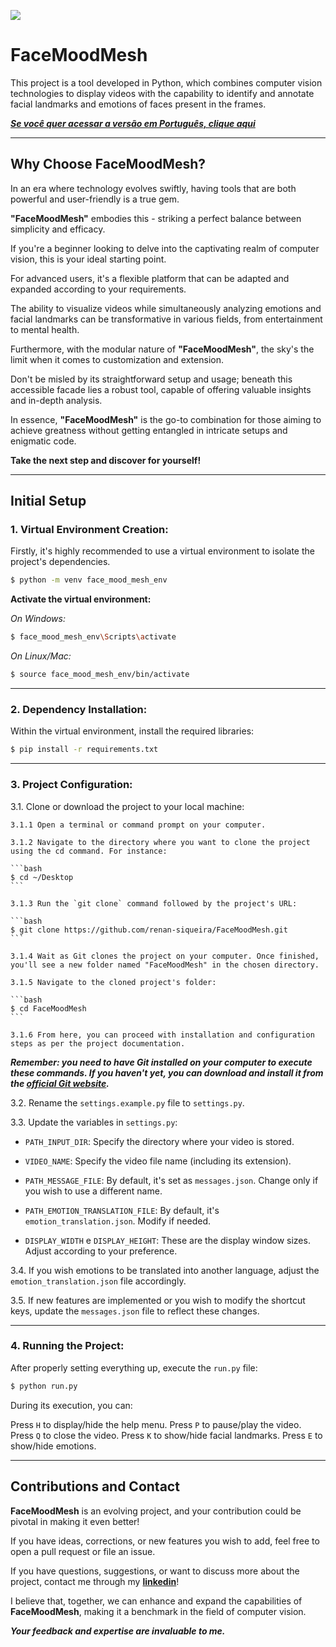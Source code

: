 ![](https://github.com/renan-siqueira/FaceMoodMesh/blob/main/presentation.gif)

# FaceMoodMesh

This project is a tool developed in Python, which combines computer vision technologies to display videos with the capability to identify and annotate facial landmarks and emotions of faces present in the frames.

*__[Se você quer acessar a versão em Português, clique aqui](https://github.com/renan-siqueira/FaceMoodMesh-pt-BR)__*

---

## Why Choose FaceMoodMesh?

In an era where technology evolves swiftly, having tools that are both powerful and user-friendly is a true gem.

__"FaceMoodMesh"__ embodies this - striking a perfect balance between simplicity and efficacy.

If you're a beginner looking to delve into the captivating realm of computer vision, this is your ideal starting point.

For advanced users, it's a flexible platform that can be adapted and expanded according to your requirements.

The ability to visualize videos while simultaneously analyzing emotions and facial landmarks can be transformative in various fields, from entertainment to mental health.

Furthermore, with the modular nature of __"FaceMoodMesh"__, the sky's the limit when it comes to customization and extension.

Don't be misled by its straightforward setup and usage; beneath this accessible facade lies a robust tool, capable of offering valuable insights and in-depth analysis.

In essence, __"FaceMoodMesh"__ is the go-to combination for those aiming to achieve greatness without getting entangled in intricate setups and enigmatic code.

__Take the next step and discover for yourself!__

---

## Initial Setup

### 1. Virtual Environment Creation:

Firstly, it's highly recommended to use a virtual environment to isolate the project's dependencies.

```bash
$ python -m venv face_mood_mesh_env
```

__Activate the virtual environment:__

_On Windows:_
```bash
$ face_mood_mesh_env\Scripts\activate
```

_On Linux/Mac:_
```bash
$ source face_mood_mesh_env/bin/activate
```

---

### 2. Dependency Installation:

Within the virtual environment, install the required libraries:
```bash
$ pip install -r requirements.txt
```

---

### 3. Project Configuration:

3.1. Clone or download the project to your local machine:

    3.1.1 Open a terminal or command prompt on your computer.

    3.1.2 Navigate to the directory where you want to clone the project using the cd command. For instance:

    ```bash
    $ cd ~/Desktop
    ```

    3.1.3 Run the `git clone` command followed by the project's URL:

    ```bash
    $ git clone https://github.com/renan-siqueira/FaceMoodMesh.git
    ```

    3.1.4 Wait as Git clones the project on your computer. Once finished, you'll see a new folder named "FaceMoodMesh" in the chosen directory.

    3.1.5 Navigate to the cloned project's folder:

    ```bash
    $ cd FaceMoodMesh
    ```

    3.1.6 From here, you can proceed with installation and configuration steps as per the project documentation.

*__Remember: you need to have Git installed on your computer to execute these commands. If you haven't yet, you can download and install it from the [official Git website](https://git-scm.com/).__*

3.2. Rename the `settings.example.py` file to `settings.py`.

3.3. Update the variables in `settings.py`:

* `PATH_INPUT_DIR`: Specify the directory where your video is stored.

* `VIDEO_NAME`: Specify the video file name (including its extension).

* `PATH_MESSAGE_FILE`: By default, it's set as `messages.json`. Change only if you wish to use a different name.

* `PATH_EMOTION_TRANSLATION_FILE`: By default, it's `emotion_translation.json`. Modify if needed.

* `DISPLAY_WIDTH` e `DISPLAY_HEIGHT`: These are the display window sizes. Adjust according to your preference.

3.4. If you wish emotions to be translated into another language, adjust the `emotion_translation.json` file accordingly.

3.5. If new features are implemented or you wish to modify the shortcut keys, update the `messages.json` file to reflect these changes.

---

### 4. Running the Project:

After properly setting everything up, execute the `run.py` file:

```bash
$ python run.py
```

During its execution, you can:

Press `H` to display/hide the help menu.
Press `P` to pause/play the video.
Press `Q` to close the video.
Press `K` to show/hide facial landmarks.
Press `E` to show/hide emotions.

---

## Contributions and Contact

__FaceMoodMesh__ is an evolving project, and your contribution could be pivotal in making it even better!

If you have ideas, corrections, or new features you wish to add, feel free to open a pull request or file an issue.

If you have questions, suggestions, or want to discuss more about the project, contact me through my __[linkedin](https://www.linkedin.com/in/renan-siqueira-antonio-9b587054/)__!

I believe that, together, we can enhance and expand the capabilities of __FaceMoodMesh__, making it a benchmark in the field of computer vision.

*__Your feedback and expertise are invaluable to me.__*
